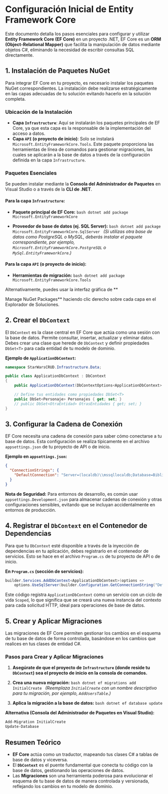 # Configuración Inicial de Entity Framework Core

Este documento detalla los pasos esenciales para configurar y utilizar **Entity Framework Core (EF Core)** en un proyecto .NET, EF Core es un **ORM (Object-Relational Mapper)** que facilita la manipulación de datos mediante objetos C#, eliminando la necesidad de escribir consultas SQL directamente.

## 1. Instalación de Paquetes NuGet

Para integrar EF Core en tu proyecto, es necesario instalar los paquetes NuGet correspondientes. La instalación debe realizarse estratégicamente en las capas adecuadas de tu solución evitando
hacerlo en la solución completa.

### Ubicación de la Instalación

- **Capa `Infrastructure`**: Aquí se instalarán los paquetes principales de EF Core, ya que esta capa es la responsable de la implementación del acceso a datos.
- **Capa `API` (o proyecto de inicio)**: Solo se instalará `Microsoft.EntityFrameworkCore.Tools`. Este paquete proporciona las herramientas de línea de comandos para gestionar migraciones, las cuales se aplicarán a la base de datos a través de la configuración definida en la capa `Infrastructure`.

### Paquetes Esenciales

Se pueden instalar mediante la **Consola del Administrador de Paquetes** en Visual Studio o a través de la **CLI de .NET**.

#### Para la capa `Infrastructure`:

- **Paquete principal de EF Core:**
  `bash
dotnet add package Microsoft.EntityFrameworkCore
    `

- **Proveedor de base de datos (ej. SQL Server):**
  `bash
dotnet add package Microsoft.EntityFrameworkCore.SqlServer
    `
  _(Si utilizas otra base de datos como PostgreSQL o MySQL, deberás instalar el paquete correspondiente, por ejemplo, `Microsoft.EntityFrameworkCore.PostgreSQL` o `MySql.EntityFrameworkCore`.)_

#### Para la capa `API` (o proyecto de inicio):

- **Herramientas de migración:**
  `bash
dotnet add package Microsoft.EntityFrameworkCore.Tools
    `

Alternativamente, puedes usar la interfaz gráfica de \*\*

Manage NuGet Packages\*\* haciendo clic derecho sobre cada capa en el Explorador de Soluciones.

## 2. Crear el `DbContext`

El `DbContext` es la clase central en EF Core que actúa como una sesión con la base de datos. Permite consultar, insertar, actualizar y eliminar datos. Debes crear una clase que herede de `DbContext` y definir propiedades `DbSet<T>` para cada entidad de tu modelo de dominio.

**Ejemplo de `ApplicationDbContext`:**

```csharp
namespace StarWarsCRUD.Infrastructure.Data;

public class ApplicationDbContext : DbContext
{
    public ApplicationDbContext(DbContextOptions<ApplicationDbContext> options) : base(options) { }

    // Define tus entidades como propiedades DbSet<T>
    public DbSet<Personaje> Personajes { get; set; }
    // public DbSet<OtraEntidad> OtrasEntidades { get; set; }
}
```

## 3. Configurar la Cadena de Conexión

EF Core necesita una cadena de conexión para saber cómo conectarse a tu base de datos. Esta configuración se realiza típicamente en el archivo `appsettings.json` de tu proyecto de API o de inicio.

**Ejemplo en `appsettings.json`:**

```json
{
  "ConnectionStrings": {
    "DefaultConnection": "Server=(localdb)\\mssqllocaldb;Database=BibliotecaDB;Trusted_Connection=True;"
  }
}
```

**Nota de Seguridad:** Para entornos de desarrollo, es común usar `appsettings.Development.json` para almacenar cadenas de conexión y otras configuraciones sensibles, evitando que se incluyan accidentalmente en entornos de producción.

## 4. Registrar el `DbContext` en el Contenedor de Dependencias

Para que tu `DbContext` esté disponible a través de la inyección de dependencias en tu aplicación, debes registrarlo en el contenedor de servicios. Esto se hace en el archivo `Program.cs` de tu proyecto de API o de inicio.

**En `Program.cs` (sección de servicios):**

```csharp
builder.Services.AddDbContext<ApplicationDbContext>(options =>
    options.UseSqlServer(builder.Configuration.GetConnectionString("DefaultConnection")));
```

Este código registra `ApplicationDbContext` como un servicio con un ciclo de vida `Scoped`, lo que significa que se creará una nueva instancia del contexto para cada solicitud HTTP, ideal para operaciones de base de datos.

## 5. Crear y Aplicar Migraciones

Las migraciones de EF Core permiten gestionar los cambios en el esquema de tu base de datos de forma controlada, basándose en los cambios que realices en tus clases de entidad C#.

### Pasos para Crear y Aplicar Migraciones

1.  **Asegúrate de que el proyecto de `Infrastructure` (donde reside tu `DbContext`) sea el proyecto de inicio en la consola de comandos.**
2.  **Crea una nueva migración:**
    `bash
dotnet ef migrations add InitialCreate
    `
    _(Reemplaza `InitialCreate` con un nombre descriptivo para tu migración, por ejemplo, `AddUsersTable`.)_

3.  **Aplica la migración a la base de datos:**
    `bash
dotnet ef database update
    `

**Alternativa (Consola del Administrador de Paquetes en Visual Studio):**

```powershell
Add-Migration InitialCreate
Update-Database
```

## Resumen Teórico

- **EF Core** actúa como un traductor, mapeando tus clases C# a tablas de base de datos y viceversa.
- El **`DbContext`** es el puente fundamental que conecta tu código con la base de datos, gestionando las operaciones de datos.
- Las **Migraciones** son una herramienta poderosa para evolucionar el esquema de tu base de datos de manera controlada y versionada, reflejando los cambios en tu modelo de dominio.
